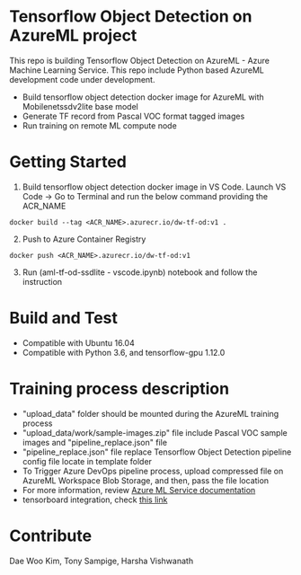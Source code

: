 # Tensorflow Object Detection on AzureML project
This repo is building Tensorflow Object Detection on AzureML - Azure Machine Learning Service. This repo include Python based AzureML development code under development. 

- Build tensorflow object detection docker image for AzureML with Mobilenetssdv2lite base model
- Generate TF record from Pascal VOC format tagged images
- Run training on remote ML compute node

# Getting Started
1. Build tensorflow object detection docker image in VS Code. Launch VS Code -> Go to Terminal and run the below command providing the ACR_NAME
```
docker build --tag <ACR_NAME>.azurecr.io/dw-tf-od:v1 .

```
2. Push to Azure Container Registry
```
docker push <ACR_NAME>.azurecr.io/dw-tf-od:v1

```
3. Run (aml-tf-od-ssdlite - vscode.ipynb) notebook and follow the instruction

# Build and Test
- Compatible with Ubuntu 16.04
- Compatible with Python 3.6, and tensorflow-gpu 1.12.0

# Training process description
- "upload_data" folder should be mounted during the AzureML training process
- "upload_data/work/sample-images.zip" file include Pascal VOC sample images and "pipeline_replace.json" file
- "pipeline_replace.json" file replace Tensorflow Object Detection pipeline config file locate in template folder
- To Trigger Azure DevOps pipeline process, upload compressed file on AzureML Workspace Blob Storage, and then, pass the file location
- For more information, review [Azure ML Service documentation](https://docs.microsoft.com/en-us/azure/machine-learning/service/)
- tensorboard integration, check [this link](https://github.com/Azure/MachineLearningNotebooks/blob/master/how-to-use-azureml/training-with-deep-learning/tensorboard/tensorboard.ipynb)

# Contribute
Dae Woo Kim, Tony Sampige, Harsha Vishwanath
